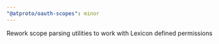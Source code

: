```yaml
---
"@atproto/oauth-scopes": minor
---
```


Rework scope parsing utilities to work with Lexicon defined permissions
